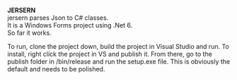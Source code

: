 **JERSERN**  
jersern parses Json to C# classes.  
It is a Windows Forms project using .Net 6.  
So far it works.   

To run, clone the project down, build the project in Visual Studio and run. 
To install, right click the project in VS and publish it. 
From there, go to the publish folder in /bin/release and run the setup.exe file. 
This is obviously the default and needs to be polished. 
